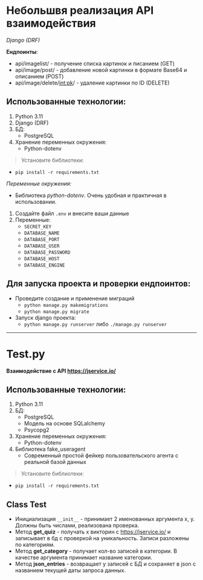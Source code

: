 # Небольшвя реализация API взаимодействия
_Django (DRF)_

**Ендпоинты**:

- api/imagelist/ - получение списка картинок и писанием (GET)
- api/image/post/ - добавление новой картинки в формате Base64 и описанием (POST)
- api/image/delete/<int:pk>/ - удаление картинки по ID (DELETE)

## Использованные технологии:

1. Python 3.11
2. Django (DRF)
3. БД:
   - PostgreSQL
4. Хранение переменных окружения:
   - Python-dotenv

> Установите библиотеки:
- `pip install -r requirements.txt`

*Переменные окружения:*
- Библиотека *python-dotenv*. Очень удобная и практичная в использовании.

1. Создайте файл `.env` и внесите ваши данные 
2. Переменные:
    - `SECRET_KEY`
    - `DATABASE_NAME`
    - `DATABASE_PORT`
    - `DATABASE_USER`
    - `DATABASE_PASSWORD`
    - `DATABASE_HOST`
    - `DATABASE_ENGINE`

## Для запуска проекта и проверки ендпоинтов:

- Проведите создание и применение миграций 
   - `python manage.py makemigrations`
   - `python manage.py migrate`
- Запуск django проекта:
   - `python manage.py runserver` либо `./manage.py runserver`


---

# Test.py

**Взаимодействие с API https://jservice.io/**

## Использованные технологии:

1. Python 3.11
2. БД:
   - PostgreSQL
   - Модель на основе SQLalchemy
   - Psycopg2
3. Хранение переменных окружения:
   - Python-dotenv
4. Библиотека fake_useragent
   - Современный простой фейкер пользовательского агента с реальной базой данныx

> Установите библиотеки:
- `pip install -r requirements.txt`

## Class Test

- Инициализация `__init__` - принимает  2 именованных аргумента x, y.  Должны быть числами, 
реализована проверка.
- Метод **get_quiz** - получать x викторин с https://jservice.io/ и записывает в бд с проверкой на уникальность. 
Записи разложены по категориям.
- Метод **get_category** - получает кол-во записей в категории. В качестве аргумента принимает название категории.
- Метод **json_entries** - возвращает y записей с БД и сохраняет в json c названием текущей даты запроса данных.







      
